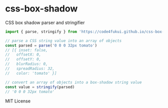 # css-box-shadow

CSS box shadow parser and stringifier

```js
import { parse, stringify } from 'https://code4fukui.github.io/css-box-shadow/CSSBoxShadow.js'

// parse a CSS string value into an array of objects
const parsed = parse('0 0 0 32px tomato')
// [{ inset: false,
//   offsetX: 0,
//   offsetY: 0,
//   blurRadius: 0,
//   spreadRadius: 32,
//   color: 'tomato' }]

// convert an array of objects into a box-shadow string value
const value = stringify(parsed)
// '0 0 0 32px tomato'
```

MIT License

